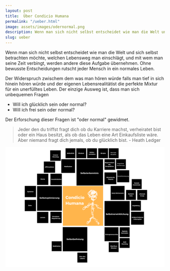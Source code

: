 ```yaml
---
layout: post
title:  Über Condicio Humana
permalink: "/ueber.html"
image: assets/images/odernormal.png
description: Wenn man sich nicht selbst entscheidet wie man die Welt und sich selbst betrachten möchte, welchen Lebensweg man einschlägt, ...
slug: ueber
---
```




Wenn man sich nicht selbst entscheidet wie man die Welt und sich selbst betrachten möchte, welchen Lebensweg man einschlägt, und mit wem man seine Zeit verbingt, werden andere diese Aufgabe übernehmen. Ohne bewusste Entscheidungen rutscht jeder Mensch in ein normales Leben. 

Der Widerspruch zwischem dem was man hören würde falls man tief in sich hinein hören würde und der eigenen Lebensrealitätist die perfekte Mixtur für ein unerfülltes Leben. Der einzige Ausweg ist, dass man sich unbequemen Fragen 

- Will ich glücklich sein oder normal?
- Will ich frei sein oder normal?

Der Erforschung dieser Fragen ist "oder normal" gewidmet.

>Jeder den du triffst fragt dich ob du Karriere machst, verheiratet bist oder ein Haus besitzt, als ob das Leben eine Art Einkaufsliste wäre. Aber niemand fragt dich jemals, ob du glücklich bist. - Heath Ledger 

![Minmap](/assets/images/condiciohumana2.png)
